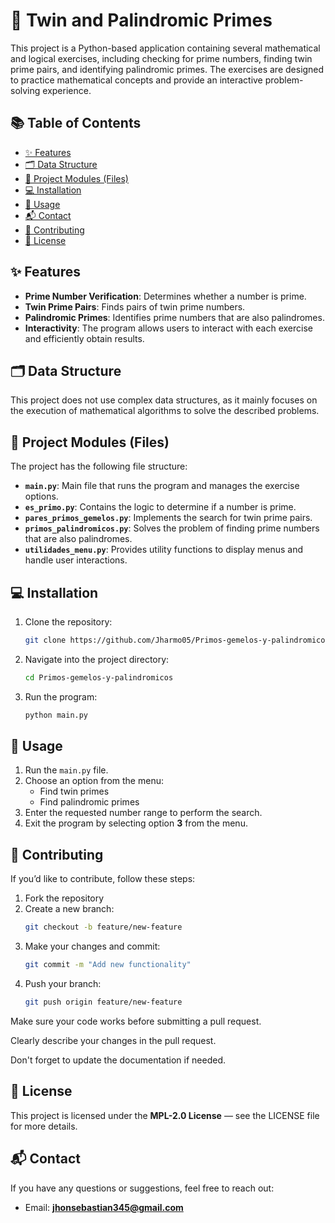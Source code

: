 # 🔢 Twin and Palindromic Primes

This project is a Python-based application containing several mathematical and logical exercises, including checking for prime numbers, finding twin prime pairs, and identifying palindromic primes. The exercises are designed to practice mathematical concepts and provide an interactive problem-solving experience.

## 📚 Table of Contents

- [✨ Features](#-features)
- [🗂️ Data Structure](#-data-structure)
- [📄 Project Modules (Files)](#-project-modules-files)
- [💻 Installation](#-installation)
- [📝 Usage](#-usage)
- [📬 Contact](#-contact)
- [🤝 Contributing](#-contributing)
- [📄 License](#-license)

## ✨ Features

- **Prime Number Verification**: Determines whether a number is prime.
- **Twin Prime Pairs**: Finds pairs of twin prime numbers.
- **Palindromic Primes**: Identifies prime numbers that are also palindromes.
- **Interactivity**: The program allows users to interact with each exercise and efficiently obtain results.

## 🗂️ Data Structure

This project does not use complex data structures, as it mainly focuses on the execution of mathematical algorithms to solve the described problems.

## 📄 Project Modules (Files)

The project has the following file structure:

- **`main.py`**: Main file that runs the program and manages the exercise options.
- **`es_primo.py`**: Contains the logic to determine if a number is prime.
- **`pares_primos_gemelos.py`**: Implements the search for twin prime pairs.
- **`primos_palindromicos.py`**: Solves the problem of finding prime numbers that are also palindromes.
- **`utilidades_menu.py`**: Provides utility functions to display menus and handle user interactions.

## 💻 Installation

1. Clone the repository:
   ```bash
   git clone https://github.com/Jharmo05/Primos-gemelos-y-palindromicos.git
   ```

2. Navigate into the project directory:
   ```bash
   cd Primos-gemelos-y-palindromicos
   ```

3. Run the program:
   ```bash
   python main.py
   ```

## 📝 Usage

1. Run the `main.py` file.
2. Choose an option from the menu:
   - Find twin primes
   - Find palindromic primes
3. Enter the requested number range to perform the search.
4. Exit the program by selecting option **3** from the menu.


## 🤝 Contributing

If you’d like to contribute, follow these steps:

1. Fork the repository
2. Create a new branch:
   ```bash
   git checkout -b feature/new-feature
   ```
3. Make your changes and commit:
   ```bash
   git commit -m "Add new functionality"
   ```
4. Push your branch:
   ```bash
   git push origin feature/new-feature
   ```
Make sure your code works before submitting a pull request.

Clearly describe your changes in the pull request.

Don't forget to update the documentation if needed.

## 📄 License

This project is licensed under the **MPL-2.0 License** — see the LICENSE file for more details.

## 📬 Contact

If you have any questions or suggestions, feel free to reach out:

- Email: **jhonsebastian345@gmail.com**
